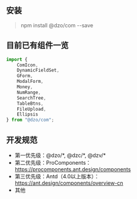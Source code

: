 ## 安装
> npm install @dzo/com --save

## 目前已有组件一览
```jsx
import { 
    ComIcon,
    DynamicFieldSet,
    GForm,
    ModalForm,
    Money,
    NumRange,
    SearchTree,
    TableBtns,
    FileUpload,
    Ellipsis
} from "@dzo/com";
```

## 开发规范
- 第一优先级：@dzo/\*, @dzc/\*, @dzv/\*
- 第二优先级：ProComponents：https://procomponents.ant.design/components
- 第三优先级：Antd（4.0以上版本）： https://ant.design/components/overview-cn
- 其他